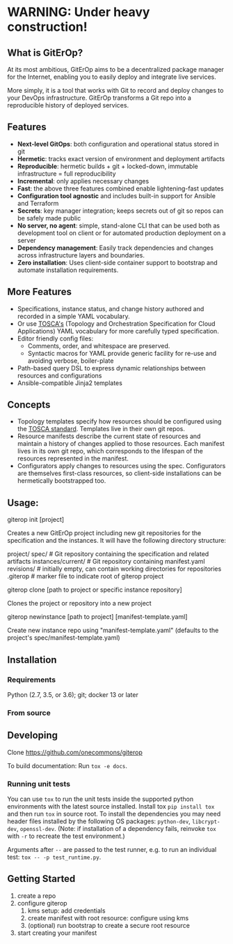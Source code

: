 # WARNING: Under heavy construction!

## What is GitErOp?

At its most ambitious, GitErOp aims to be a decentralized package manager for the Internet, enabling you to easily deploy and integrate live services.

More simply, it is a tool that works with Git to record and deploy changes to your DevOps infrastructure. GitErOp transforms a Git repo into a reproducible history of deployed services.

## Features

* **Next-level GitOps**: both configuration and operational status stored in git
* **Hermetic**: tracks exact version of environment and deployment artifacts
* **Reproducible**: hermetic builds + git + locked-down, immutable infrastructure = full reproducibility
* **Incremental**: only applies necessary changes
* **Fast**: the above three features combined enable lightening-fast updates
* **Configuration tool agnostic** and includes built-in support for Ansible and Terraform
* **Secrets**: key manager integration; keeps secrets out of git so repos can be safely made public
* **No server, no agent**: simple, stand-alone CLI that can be used both as development tool on client or for automated production deployment on a server
* **Dependency management**: Easily track dependencies and changes across infrastructure layers and boundaries. 
* **Zero installation**: Uses client-side container support to bootstrap and automate installation requirements.

## More Features

* Specifications, instance status, and change history authored and recorded in a simple YAML vocabulary. 
* Or use [TOSCA's](https://www.oasis-open.org/committees/tc_home.php?wg_abbrev=tosca) (Topology and Orchestration Specification for Cloud Applications) YAML vocabulary for more carefully typed specification.
* Editor friendly config files: 
  - Comments, order, and whitespace are preserved.
  - Syntactic macros for YAML provide generic facility for re-use and avoiding verbose, boiler-plate
* Path-based query DSL to express dynamic relationships between resources and configurations
* Ansible-compatible Jinja2 templates

## Concepts

* Topology templates specify how resources should be configured using the [TOSCA standard](https://www.oasis-open.org/committees/tc_home.php?wg_abbrev=tosca). Templates live in their own git repos.
* Resource manifests describe the current state of resources and maintain a history of changes applied to those resources. Each manifest lives in its own git repo, which corresponds to the lifespan of the resources represented in the manifest.
* Configurators apply changes to resources using the spec. Configurators are themselves first-class resources, so client-side installations can be hermetically bootstrapped too.

## Usage:

  giterop init [project] 
  
  Creates a new GitErOp project including new git repositories for the specification
  and the instances. It will have the following directory structure:
  
  project/
    spec/ # Git repository containing the specification and related artifacts
    instances/current/ # Git repository containing manifest.yaml
    revisions/ # initially empty, can contain working directories for repositories
    .giterop # marker file to indicate root of giterop project

  giterop clone [path to project or specific instance repository] 
  
  Clones the project or repository into a new project
  
  giterop newinstance [path to project] [manifest-template.yaml]
  
  Create new instance repo using "manifest-template.yaml" (defaults to the project's spec/manifest-template.yaml)

## Installation

### Requirements

Python (2.7, 3.5, or 3.6); git; docker 13 or later

### From source

## Developing

Clone https://github.com/onecommons/giterop

To build documentation: Run `tox -e docs`.

### Running unit tests

You can use `tox` to run the unit tests inside the supported python environments with the latest source installed.
Install tox `pip install tox` and then run `tox` in source root. To install the dependencies you may need header files installed by the following OS packages: `python-dev`, `libcrypt-dev`, `openssl-dev`. (Note: if installation of a dependency fails, reinvoke `tox` with `-r` to recreate the test environment.)

Arguments after `--` are passed to the test runner, e.g. to run an individual test: `tox -- -p test_runtime.py`.

## Getting Started

 1. create a repo
 2. configure giterop
     1. kms setup: add credentials
     2. create manifest with root resource: configure using kms
     3. (optional) run bootstrap to create a secure root resource
 3. start creating your manifest
